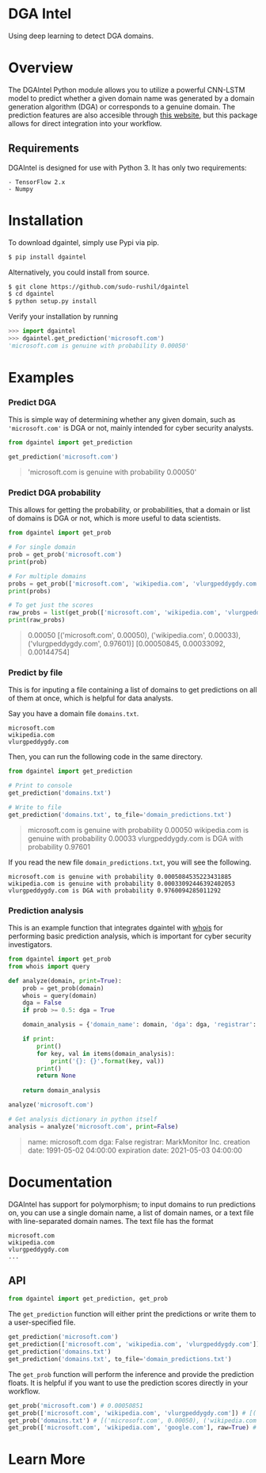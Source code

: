 # DGA Intel

Using deep learning to detect DGA domains.

# Overview
The DGAIntel Python module allows you to utilize a powerful CNN-LSTM model to predict whether a given domain name was generated by a domain generation algorithm (DGA) or corresponds to a genuine domain. The prediction features are also accesible through [this website](http://www.dgaintel.com/), but this package allows for direct integration into your workflow.

## Requirements

DGAIntel is designed for use with Python 3. It has only two requirements:

    - TensorFlow 2.x
    - Numpy

# Installation

To download dgaintel, simply use Pypi via pip.
```sh
$ pip install dgaintel
```

Alternatively, you could install from source.
```sh
$ git clone https://github.com/sudo-rushil/dgaintel
$ cd dgaintel
$ python setup.py install
```

Verify your installation by running
```Python
>>> import dgaintel
>>> dgaintel.get_prediction('microsoft.com')
'microsoft.com is genuine with probability 0.00050'
```

# Examples

### Predict DGA
This is simple way of determining whether any given domain, such as `'microsoft.com'` is DGA or not, mainly intended for cyber security analysts.

```Python
from dgaintel import get_prediction

get_prediction('microsoft.com')
```
> 'microsoft.com is genuine with probability 0.00050'

### Predict DGA probability
This allows for getting the probability, or probabilities, that a domain or list of domains is DGA or not, which is more useful to data scientists.

```Python
from dgaintel import get_prob

# For single domain
prob = get_prob('microsoft.com')
print(prob)

# For multiple domains
probs = get_prob(['microsoft.com', 'wikipedia.com', 'vlurgpeddygdy.com'])
print(probs)

# To get just the scores
raw_probs = list(get_prob(['microsoft.com', 'wikipedia.com', 'vlurgpeddygdy.com']))
print(raw_probs)
```

> 0.00050
> [('microsoft.com', 0.00050), ('wikipedia.com', 0.00033), ('vlurgpeddygdy.com', 0.97601)]
> [0.00050845, 0.00033092, 0.00144754]

### Predict by file
This is for inputing a file containing a list of domains to get predictions on all of them at once, which is helpful for data analysts.

Say you have a domain file `domains.txt`.
```
microsoft.com
wikipedia.com
vlurgpeddygdy.com
```

Then, you can run the following code in the same directory.
```Python
from dgaintel import get_prediction

# Print to console
get_prediction('domains.txt')

# Write to file
get_prediction('domains.txt', to_file='domain_predictions.txt')
```

> microsoft.com is genuine with probability 0.00050
> wikipedia.com is genuine with probability 0.00033
> vlurgpeddygdy.com is DGA with probability 0.97601

If you read the new file `domain_predictions.txt`, you will see the following.

```
microsoft.com is genuine with probability 0.0005084535223431885
wikipedia.com is genuine with probability 0.00033092446392402053
vlurgpeddygdy.com is DGA with probability 0.9760094285011292
```

### Prediction analysis 
This is an example function that integrates dgaintel with [whois](https://pypi.org/project/whois/) for performing basic prediction analysis, which is important for cyber security investigators.

```Python
from dgaintel import get_prob
from whois import query

def analyze(domain, print=True):
    prob = get_prob(domain)
    whois = query(domain)
    dga = False
    if prob >= 0.5: dga = True

    domain_analysis = {'domain_name': domain, 'dga': dga, 'registrar': whois.registrar, 'creation date' : whois.creation_date, 'expiration date': whois.expiration_date}

    if print:
        print()
        for key, val in items(domain_analysis):
            print('{}: {}'.format(key, val))
        print()
        return None
    
    return domain_analysis

analyze('microsoft.com')

# Get analysis dictionary in python itself
analysis = analyze('microsoft.com', print=False)
```

> name: microsoft.com
> dga: False
> registrar: MarkMonitor Inc.
> creation date: 1991-05-02 04:00:00
> expiration date: 2021-05-03 04:00:00

# Documentation
DGAIntel has support for polymorphism; to input domains to run predictions on, you can use a single domain name, a list of domain names, or a text file with line-separated domain names. The text file has the format

```
microsoft.com
wikipedia.com
vlurgpeddygdy.com
...
```

## API 
```Python
from dgaintel import get_prediction, get_prob
```

The `get_prediction` function will either print the predictions or write them to a user-specified file.
```Python
get_prediction('microsoft.com')
get_prediction(['microsoft.com', 'wikipedia.com', 'vlurgpeddygdy.com'])
get_prediction('domains.txt')
get_prediction('domains.txt', to_file='domain_predictions.txt')
```

The `get_prob` function will perform the inference and provide the prediction floats. It is helpful if you want to use the prediction scores directly in your workflow.
```Python
get_prob('microsoft.com') # 0.00050851
get_prob(['microsoft.com', 'wikipedia.com', 'vlurgpeddygdy.com']) # [('microsoft.com', 0.00050), ('wikipedia.com', 0.00033), ('vlurgpeddygdy.com', 0.0.97601)]
get_prob('domains.txt') # [('microsoft.com', 0.00050), ('wikipedia.com', 0.00033), ('vlurgpeddygdy.com', 0.97601)]
get_prob(['microsoft.com', 'wikipedia.com', 'google.com'], raw=True) # array([0.00050, 0.00033, 0.0.97601], dtype=float32)
```

# Learn More
